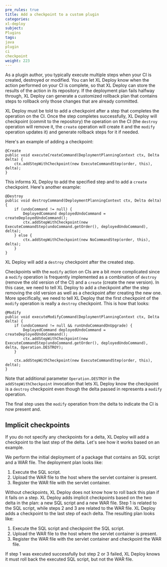 ```yaml
---
pre_rules: true
title: Add a checkpoint to a custom plugin
categories:
xl-deploy
subject:
Plugins
tags:
java
plugin
ci
checkpoint
weight: 223
---
```


As a plugin author, you typically execute multiple steps when your CI is created, destroyed or modified. You can let XL Deploy know when the action performed on your CI is complete, so that XL Deploy can store the results of the action in its repository. If the deployment plan fails halfway through, XL Deploy can generate a customized rollback plan that contains steps to rollback only those changes that are already committed.

XL Deploy must be told to add a checkpoint after a step that completes the operation on the CI. Once the step completes successfully, XL Deploy will checkpoint (commit to the repository) the operation on the CI (the `destroy` operation will remove it, the `create` operation will create it and the `modify` operation updates it) and generate rollback steps for it if needed.

Here's an example of adding a checkpoint:

    @Create
    public void executeCreateCommand(DeploymentPlanningContext ctx, Delta delta) {
        ctx.addStepWithCheckpoint(new ExecuteCommandStep(order, this), delta);
    }

This informs XL Deploy to add the specified step and to add a `create` checkpoint. Here's another example:

    @Destroy
    public void destroyCommand(DeploymentPlanningContext ctx, Delta delta) {
        if (undoCommand != null) {
            DeployedCommand deployedUndoCommand = createDeployedUndoCommand();
            ctx.addStepWithCheckpoint(new ExecuteCommandStep(undoCommand.getOrder(), deployedUndoCommand), delta);
        } else {
            ctx.addStepWithCheckpoint(new NoCommandStep(order, this), delta);
        }
    }

XL Deploy will add a `destroy` checkpoint after the created step.

Checkpoints with the `modify` action on CIs are a bit more complicated since a `modify` operation is frequently implemented as a combination of `destroy` (remove the old version of the CI) and a `create` (create the new version). In this case, we need to tell XL Deploy to add a checkpoint after the step removing the old version as well as a checkpoint after creating the new one. More specifically, we need to tell XL Deploy that the first checkpoint of the `modify` operation is really a `destroy` checkpoint. This is how that looks:


    @Modify
    public void executeModifyCommand(DeploymentPlanningContext ctx, Delta delta) {
        if (undoCommand != null && runUndoCommandOnUpgrade) {
            DeployedCommand deployedUndoCommand = createDeployedUndoCommand();
            ctx.addStepWithCheckpoint(new ExecuteCommandStep(undoCommand.getOrder(), deployedUndoCommand), delta, Operation.DESTROY);
        }

        ctx.addStepWithCheckpoint(new ExecuteCommandStep(order, this), delta);
    }

Note that additional parameter `Operation.DESTROY` in the `addStepWithCheckpoint` invocation that lets XL Deploy know the checkpoint is a `destroy` checkpoint even though the delta passed in represents a `modify` operation.

The final step uses the `modify` operation from the delta to indicate the CI is now present and.

## Implicit checkpoints

If you do not specify any checkpoints for a delta, XL Deploy will add a checkpoint to the last step of the delta. Let's see how it works based on an example.

We perform the initial deployment of a package that contains an SQL script and a WAR file. The deployment plan looks like:

1. Execute the SQL script.
1. Upload the WAR file to the host where the servlet container is present.   
1. Register the WAR file with the servlet container.

Without checkpoints, XL Deploy does not know how to roll back this plan if it fails on a step. XL Deploy adds implicit checkpoints based on the two delta in the plan: a new SQL script and a new WAR file. Step 1 is related to the SQL script, while steps 2 and 3 are related to the WAR file. XL Deploy adds a checkpoint to the last step of each delta. The resulting plan looks like:

1. Execute the SQL script and checkpoint the SQL script.
1. Upload the WAR file to the host where the servlet container is present.   
1. Register the WAR file with the servlet container and checkpoint the WAR file.

If step 1 was executed successfully but step 2 or 3 failed, XL Deploy knows it must roll back the executed SQL script, but not the WAR file.
